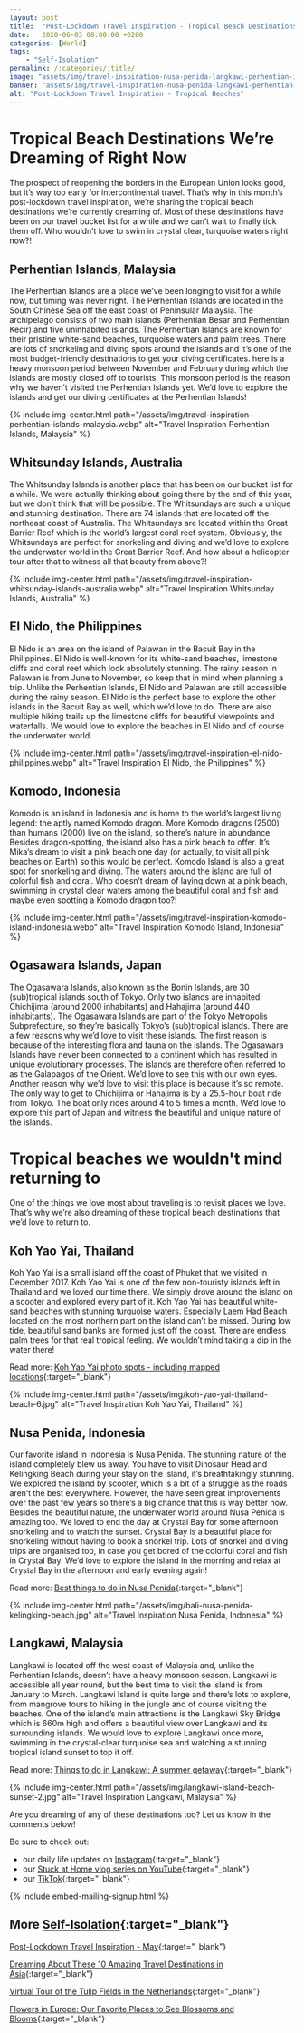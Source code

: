 ```yaml
---
layout: post
title:  "Post-Lockdown Travel Inspiration - Tropical Beach Destinations"
date:   2020-06-03 08:00:00 +0200
categories: [World]
tags:
    - "Self-Isolation"
permalink: /:categories/:title/
image: "assets/img/travel-inspiration-nusa-penida-langkawi-perhentian-islands-banner.webp"
banner: "assets/img/travel-inspiration-nusa-penida-langkawi-perhentian-islands-banner-large.webp"
alt: "Post-Lockdown Travel Inspiration - Tropical Beaches"
---
```


# Tropical Beach Destinations We’re Dreaming of Right Now

The prospect of reopening the borders in the European Union looks good, but it’s way too early for intercontinental travel. That’s why in this month’s post-lockdown travel inspiration, we’re sharing the tropical beach destinations we’re currently dreaming of. Most of these destinations have been on our travel bucket list for a while and we can’t wait to finally tick them off. Who wouldn’t love to swim in crystal clear, turquoise waters right now?! 

## Perhentian Islands, Malaysia

The Perhentian Islands are a place we’ve been longing to visit for a while now, but timing was never right. The Perhentian Islands are located in the South Chinese Sea off the east coast of Peninsular Malaysia. The archipelago consists of two main islands (Perhentian Besar and Perhentian Kecir) and five uninhabited islands. The Perhentian Islands are known for their pristine white-sand beaches, turquoise waters and palm trees. There are lots of snorkeling and diving spots around the islands and it’s one of the most budget-friendly destinations to get your diving certificates. here is a heavy monsoon period between November and February during which the islands are mostly closed off to tourists. This monsoon period is the reason why we haven’t visited the Perhentian Islands yet. We’d love to explore the islands and get our diving certificates at the Perhentian Islands! 

{% include img-center.html path="/assets/img/travel-inspiration-perhentian-islands-malaysia.webp" alt="Travel Inspiration Perhentian Islands, Malaysia" %}

## Whitsunday Islands, Australia 

The Whitsunday Islands is another place that has been on our bucket list for a while. We were actually thinking about going there by the end of this year, but we don’t think that will be possible. The Whitsundays are such a unique and stunning destination. There are 74 islands that are located off the northeast coast of Australia. The Whitsundays are located within the Great Barrier Reef which is the world’s largest coral reef system. Obviously, the Whitsundays are perfect for snorkeling and diving and we’d love to explore the underwater world in the Great Barrier Reef. And how about a helicopter tour after that to witness all that beauty from above?! 

{% include img-center.html path="/assets/img/travel-inspiration-whitsunday-islands-australia.webp" alt="Travel Inspiration Whitsunday Islands, Australia" %}

## El Nido, the Philippines 

El Nido is an area on the island of Palawan in the Bacuit Bay in the Philippines. El Nido is well-known for its white-sand beaches, limestone cliffs and coral reef which look absolutely stunning. The rainy season in Palawan is from June to November, so keep that in mind when planning a trip. Unlike the Perhentian Islands, El Nido and Palawan are still accessible during the rainy season. El Nido is the perfect base to explore the other islands in the Bacuit Bay as well, which we’d love to do. There are also multiple hiking trails up the limestone cliffs for beautiful viewpoints and waterfalls. We would love to explore the beaches in El Nido and of course the underwater world. 

{% include img-center.html path="/assets/img/travel-inspiration-el-nido-philippines.webp" alt="Travel Inspiration El Nido, the Philippines" %}

## Komodo, Indonesia

Komodo is an island in Indonesia and is home to the world’s largest living legend: the aptly named Komodo dragon. More Komodo dragons (2500) than humans (2000) live on the island, so there’s nature in abundance. Besides dragon-spotting, the island also has a pink beach to offer. It’s Mika’s dream to visit a pink beach one day (or actually, to visit all pink beaches on Earth) so this would be perfect. Komodo Island is also a great spot for snorkeling and diving. The waters around the island are full of colorful fish and coral. Who doesn’t dream of laying down at a pink beach, swimming in crystal clear waters among the beautiful coral and fish and maybe even spotting a Komodo dragon too?!

{% include img-center.html path="/assets/img/travel-inspiration-komodo-island-indonesia.webp" alt="Travel Inspiration Komodo Island, Indonesia" %}

## Ogasawara Islands, Japan

The Ogasawara Islands, also known as the Bonin Islands, are 30 (sub)tropical islands south of Tokyo. Only two islands are inhabited: Chichijima (around 2000 inhabitants) and Hahajima (around 440 inhabitants). The Ogasawara Islands are part of the Tokyo Metropolis Subprefecture, so they’re basically Tokyo’s (sub)tropical islands. There are a few reasons why we’d love to visit these islands. The first reason is because of the interesting flora and fauna on the islands. The Ogasawara Islands have never been connected to a continent which has resulted in unique evolutionary processes. The islands are therefore often referred to as the Galapagos of the Orient. We’d love to see this with our own eyes. Another reason why we’d love to visit this place is because it’s so remote. The only way to get to Chichijima or Hahajima is by a 25.5-hour boat ride from Tokyo. The boat only rides around 4 to 5 times a month. We’d love to explore this part of Japan and witness the beautiful and unique nature of the islands. 

# Tropical beaches we wouldn't mind returning to

One of the things we love most about traveling is to revisit places we love. That’s why we’re also dreaming of these tropical beach destinations that we’d love to return to. 

## Koh Yao Yai, Thailand

Koh Yao Yai is a small island off the coast of Phuket that we visited in December 2017. Koh Yao Yai is one of the few non-touristy islands left in Thailand and we loved our time there. We simply drove around the island on a scooter and explored every part of it. Koh Yao Yai has beautiful white-sand beaches with stunning turquoise waters. Especially Laem Had Beach located on the most northern part on the island can’t be missed. During low tide, beautiful sand banks are formed just off the coast. There are endless palm trees for that real tropical feeling. We wouldn’t mind taking a dip in the water there! 

Read more: 
[Koh Yao Yai photo spots - including mapped locations][koh yao yai photo]{:target="_blank"}

{% include img-center.html path="/assets/img/koh-yao-yai-thailand-beach-6.jpg" alt="Travel Inspiration Koh Yao Yai, Thailand" %}

## Nusa Penida, Indonesia

Our favorite island in Indonesia is Nusa Penida. The stunning nature of the island completely blew us away. You have to visit Dinosaur Head and Kelingking Beach during your stay on the island, it’s breathtakingly stunning. We explored the island by scooter, which is a bit of a struggle as the roads aren’t the best everywhere. However, the have seen great improvements over the past few years so there’s a big chance that this is way better now. Besides the beautiful nature, the underwater world around Nusa Penida is amazing too. We loved to end the day at Crystal Bay for some afternoon snorkeling and to watch the sunset. Crystal Bay is a beautiful place for snorkeling without having to book a snorkel trip. Lots of snorkel and diving trips are organised too, in case you get bored of the colorful coral and fish in Crystal Bay. We’d love to explore the island in the morning and relax at Crystal Bay in the afternoon and early evening again!

Read more: 
[Best things to do in Nusa Penida][nusa penida things to do]{:target="_blank"}

{% include img-center.html path="/assets/img/bali-nusa-penida-kelingking-beach.jpg" alt="Travel Inspiration Nusa Penida, Indonesia" %}

## Langkawi, Malaysia

Langkawi is located off the west coast of Malaysia and, unlike the Perhentian Islands, doesn’t have a heavy monsoon season. Langkawi is accessible all year round, but the best time to visit the island is from January to March. Langkawi Island is quite large and there’s lots to explore, from mangrove tours to hiking in the jungle and of course visiting the beaches. One of the island’s main attractions is the Langkawi Sky Bridge which is 660m high and offers a beautiful view over Langkawi  and its surrounding islands. We would love to explore Langkawi once more, swimming in the crystal-clear turquoise sea and watching a stunning tropical island sunset to top it off. 

Read more: 
[Things to do in Langkawi: A summer getaway][langkawi things to do]{:target="_blank"}

{% include img-center.html path="/assets/img/langkawi-island-beach-sunset-2.jpg" alt="Travel Inspiration Langkawi, Malaysia" %}

Are you dreaming of any of these destinations too? Let us know in the comments below! 

Be sure to check out:
- our daily life updates on [Instagram][instagram]{:target="_blank"}
- our [Stuck at Home vlog series on YouTube][kipamojo youtube]{:target="_blank"}
- our [TikTok][kipamojo tiktok]{:target="_blank"}

{% include embed-mailing-signup.html %}

## More [Self-Isolation][self-isolation]{:target="_blank"}

[Post-Lockdown Travel Inspiration - May][travel inspo may]{:target="_blank"}

[Dreaming About These 10 Amazing Travel Destinations in Asia][amazing asia]{:target="_blank"}

[Virtual Tour of the Tulip Fields in the Netherlands][virtual tour tulips]{:target="_blank"}

[Flowers in Europe: Our Favorite Places to See Blossoms and Blooms][flowers europe]{:target="_blank"}

[travel inspo may]: https://kipamojo.world/europe/Post-Lockdown-Travel-Inspiration-May/ 
[amazing asia]: https://kipamojo.world/asia/Amazing-Travel-Destinations-in-Asia/ 
[virtual tour tulips]: https://kipamojo.world/netherlands/Virtual-Tour-of-the-Tulip-Fields-in-the-Netherlands/ 
[flowers europe]: https://kipamojo.world/europe/Flowers-in-Europe-Our-Favorite-Places-to-See-Blossoms-and-Blooms/ 

[self-isolation]: https://kipamojo.world/tags.html#self-isolation 
[instagram]: https://instagram.com/kipamojo 
[kipamojo youtube]: https://www.youtube.com/channel/UC1k4_eUajFuNQSgSf1MiFXg 
[kipamojo tiktok]: https://www.tiktok.com/@kipamojo 

[koh yao yai photo]: https://kipamojo.world/thailand/Koh-Yoa-Yai-photo-spots/ 
[nusa penida things to do]: https://kipamojo.world/indonesia/Best-things-to-do-in-Nusa-Penida-Including-the-most-Instagrammable-places-in-Nusa-Penida/ 
[langkawi things to do]: https://kipamojo.world/malaysia/Things-to-do-in-Langkawi-A-summer-getaway/ 
